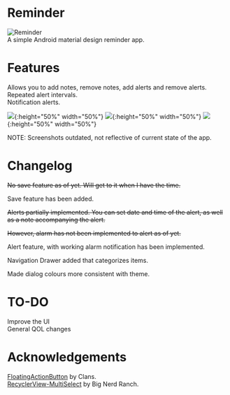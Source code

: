 # Reminder
![Reminder](assets/remindericon.png) <br/>
A simple Android material design reminder app.

# Features
Allows you to add notes, remove notes, add alerts and remove alerts. <br/>
Repeated alert intervals. <br/>
Notification alerts.

![](assets/reminder1.png){:height="50%" width="50%"} ![](assets/reminder2.png){:height="50%" width="50%"}
![](assets/reminder3.png){:height="50%" width="50%"}

NOTE: Screenshots outdated, not reflective of current state of the app.


# Changelog
~~No save feature as of yet. Will get to it when I have the time.~~

Save feature has been added.

~~Alerts partially implemented. You can set date and time of the alert, as well as a note accompanying the alert.~~

~~However, alarm has not been implemented to alert as of yet.~~

Alert feature, with working alarm notification has been implemented.

Navigation Drawer added that categorizes items.

Made dialog colours more consistent with theme.

# TO-DO
Improve the UI <br/>
General QOL changes

# Acknowledgements
[FloatingActionButton](https://github.com/Clans/FloatingActionButton) by Clans. <br/>
[RecyclerView-MultiSelect](https://github.com/bignerdranch/recyclerview-multiselect) by Big Nerd Ranch.






